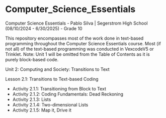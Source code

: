 # Computer_Science_Essentials
Computer Science Essentials - Pablo Silva | Segerstrom High School
(08/10/2024 - 6/30/2025) - Grade 10

This repository encompasses most of the work done in text-based programming throughout the Computer Science Essentials course.
Most (if not all) of the text-based programming was conducted in VexcodeV5 or Trinklet.
Note: Unit 1 will be omitted from the Table of Contents as it is purely block-based code.

Unit 2: Computing and Society: Transitions to Text

Lesson 2.1: Transitions to Text-based Coding
  - Activity 2.1.1: Transitioning from Block to Text
  - Activity 2.1.2: Coding Fundamentals: Dead Reckoning
  - Activity 2.1.3: Lists
  - Activity 2.1.4: Two-dimensional Lists
  - Activity 2.1.5: Map it, Drive it
